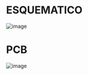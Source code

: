# ESQUEMATICO 

![image](https://github.com/user-attachments/assets/4cd2ec46-9725-4f0f-b531-43d027e9a8b9)



# PCB

![image](https://github.com/user-attachments/assets/5c0656fb-0ffb-4e50-816b-b084130ecc94)


